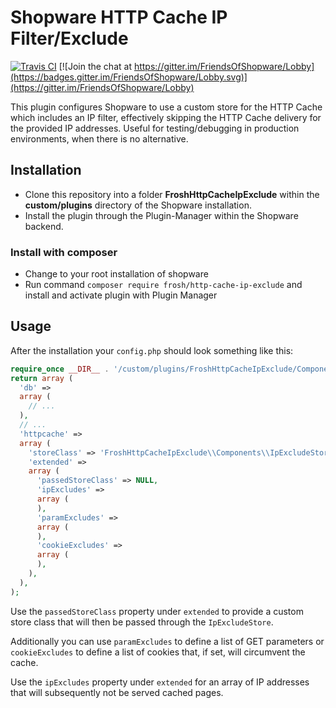# Shopware HTTP Cache IP Filter/Exclude

[![Travis CI](https://travis-ci.org/FriendsOfShopware/FroshHttpCacheIpExclude.svg?branch=master)](https://travis-ci.org/FriendsOfShopware/FroshHttpCacheIpExclude)
[![Join the chat at https://gitter.im/FriendsOfShopware/Lobby](https://badges.gitter.im/FriendsOfShopware/Lobby.svg)](https://gitter.im/FriendsOfShopware/Lobby)

This plugin configures Shopware to use a custom store for the HTTP Cache which includes an IP filter, effectively
skipping the HTTP Cache delivery for the provided IP addresses. Useful for testing/debugging in production environments, when
there is no alternative.

## Installation

* Clone this repository into a folder **FroshHttpCacheIpExclude** within the **custom/plugins** directory of the Shopware installation.
* Install the plugin through the Plugin-Manager within the Shopware backend.


### Install with composer
* Change to your root installation of shopware
* Run command `composer require frosh/http-cache-ip-exclude` and install and activate plugin with Plugin Manager 

## Usage

After the installation your `config.php` should look something like this:

```php
require_once __DIR__ . '/custom/plugins/FroshHttpCacheIpExclude/Components/IpExcludeStore.php';
return array (
  'db' => 
  array (
    // ...
  ),
  // ...
  'httpcache' => 
  array (
    'storeClass' => 'FroshHttpCacheIpExclude\\Components\\IpExcludeStore',
    'extended' => 
    array (
      'passedStoreClass' => NULL,
      'ipExcludes' => 
      array (
      ),
      'paramExcludes' => 
      array (
      ),
      'cookieExcludes' => 
      array (
      ),
    ),
  ),
);
```

Use the `passedStoreClass` property under `extended` to provide a custom store class that will then be passed through
the `IpExcludeStore`.

Additionally you can use `paramExcludes` to define a list of GET parameters
or `cookieExcludes` to define a list of cookies that, if set, will circumvent the cache.

Use the `ipExcludes` property under `extended` for an array of IP addresses that will subsequently not be served
cached pages.